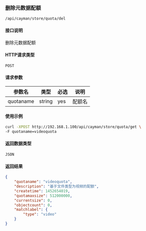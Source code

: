### 删除元数据配额
`/api/cayman/store/quota/del`

#### 接口说明
删除元数据配额 

#### HTTP请求类型
`POST`

#### 请求参数
|参数名|类型|必选|说明|
|--|--|--|--|
|quotaname|string|yes|配额名|

#### 使用示例
```sh
curl -XPOST http://192.168.1.100/api/cayman/store/quota/get \
-F quotaname=videoquota
```

#### 返回数据类型
`JSON`

#### 返回结果
```json
{
    "quotaname": "videoquota", 
    "description": "基于文件类型为视频的配额", 
    "createtime": 1452654019, 
    "quotamaxsize": 512000000, 
    "currentsize": 0, 
    "objectcount": 0, 
    "matchlabel": {
        "type": "video"
    }
}
```